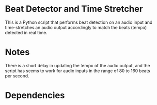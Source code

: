 # Beat Detector and Time Stretcher
This is a Python script that performs beat detection on an audio input and time-stretches an audio output accordingly to match the beats (tempo) detected in real time.
# Notes
There is a short delay in updating the tempo of the audio output, and the script has seems to work for audio inputs in the range of 80 to 160 beats per second.
# Dependencies
